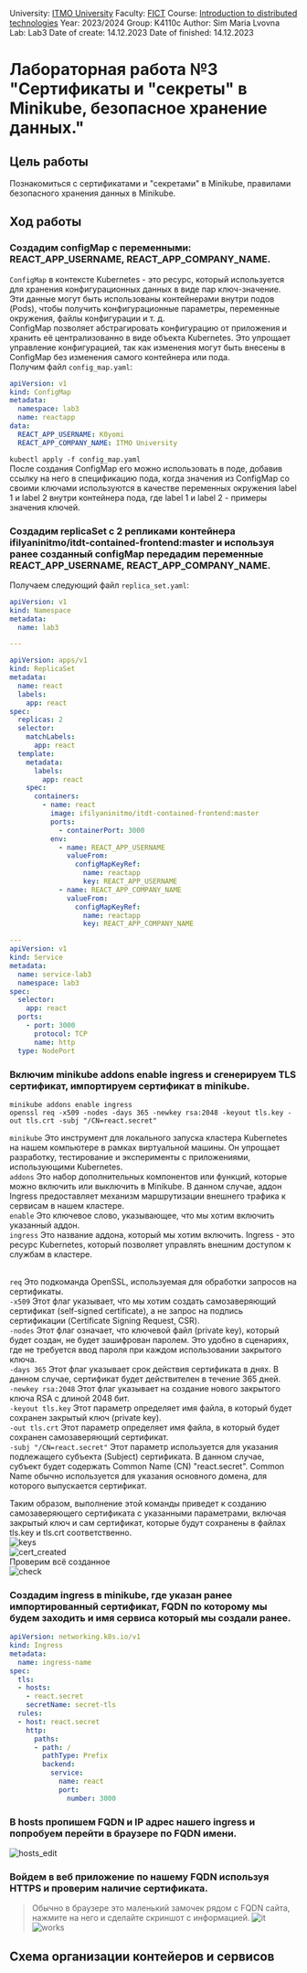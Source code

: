 University: [ITMO University](https://itmo.ru/ru/)
Faculty: [FICT](https://fict.itmo.ru)
Course: [Introduction to distributed technologies](https://github.com/itmo-ict-faculty/introduction-to-distributed-technologies)
Year: 2023/2024
Group: K4110c
Author: Sim Maria Lvovna
Lab: Lab3
Date of create: 14.12.2023
Date of finished: 14.12.2023

# Лабораторная работа №3 "Сертификаты и "секреты" в Minikube, безопасное хранение данных."
## Цель работы
Познакомиться с сертификатами и "секретами" в Minikube, правилами безопасного хранения данных в Minikube.

## Ход работы
### Cоздадим configMap с переменными: REACT_APP_USERNAME, REACT_APP_COMPANY_NAME.
`ConfigMap` в контексте Kubernetes - это ресурс, который используется для хранения конфигурационных данных в виде пар ключ-значение. Эти данные могут быть использованы контейнерами внутри подов (Pods), чтобы получить конфигурационные параметры, переменные окружения, файлы конфигурации и т. д. <br>
ConfigMap позволяет абстрагировать конфигурацию от приложения и хранить её централизованно в виде объекта Kubernetes. Это упрощает управление конфигурацией, так как изменения могут быть внесены в ConfigMap без изменения самого контейнера или пода. <br>
Получим файл `config_map.yaml`: <br>
```yaml
apiVersion: v1
kind: ConfigMap
metadata:
  namespace: lab3
  name: reactapp
data: 
  REACT_APP_USERNAME: K0yomi
  REACT_APP_COMPANY_NAME: ITMO University
```
`kubectl apply -f config_map.yaml` <br>
После создания ConfigMap его можно использовать в поде, добавив ссылку на него в спецификацию пода, когда значения из ConfigMap со своими ключами используются в качестве переменных окружения label 1 и label 2 внутри контейнера пода, где label 1 и label 2 - примеры значения ключей.


### Создадим replicaSet с 2 репликами контейнера ifilyaninitmo/itdt-contained-frontend:master и используя ранее созданный configMap передадим переменные REACT_APP_USERNAME, REACT_APP_COMPANY_NAME.
Получаем следующий файл `replica_set.yaml`: <br>
```yaml
apiVersion: v1
kind: Namespace
metadata:
  name: lab3

---

apiVersion: apps/v1
kind: ReplicaSet
metadata:
  name: react
  labels:
    app: react
spec:
  replicas: 2
  selector:
    matchLabels:
      app: react
  template:
    metadata:
      labels:
        app: react
    spec:
      containers:
        - name: react
          image: ifilyaninitmo/itdt-contained-frontend:master
          ports:
            - containerPort: 3000
          env:
            - name: REACT_APP_USERNAME
              valueFrom:
                configMapKeyRef:
                  name: reactapp
                  key: REACT_APP_USERNAME
            - name: REACT_APP_COMPANY_NAME
              valueFrom:
                configMapKeyRef:
                  name: reactapp
                  key: REACT_APP_COMPANY_NAME

---
apiVersion: v1
kind: Service
metadata:
  name: service-lab3
  namespace: lab3
spec:
  selector:
    app: react
  ports:
    - port: 3000
      protocol: TCP
      name: http
  type: NodePort
```

### Включим minikube addons enable ingress и сгенерируем TLS сертификат, импортируем сертификат в minikube.
```console
minikube addons enable ingress
openssl req -x509 -nodes -days 365 -newkey rsa:2048 -keyout tls.key -out tls.crt -subj "/CN=react.secret"
```
`minikube` Это инструмент для локального запуска кластера Kubernetes на нашем компьютере в рамках виртуальной машины. Он упрощает разработку, тестирование и эксперименты с приложениями, использующими Kubernetes. <br>
`addons` Это набор дополнительных компонентов или функций, которые можно включить или выключить в Minikube. В данном случае, аддон Ingress предоставляет механизм маршрутизации внешнего трафика к сервисам в нашем кластере. <br>
`enable` Это ключевое слово, указывающее, что мы хотим включить указанный аддон. <br>
`ingress` Это название аддона, который мы хотим включить. Ingress - это ресурс Kubernetes, который позволяет управлять внешним доступом к службам в кластере. <br> <br>

`req` Это подкоманда OpenSSL, используемая для обработки запросов на сертификаты. <br>
`-x509` Этот флаг указывает, что мы хотим создать самозаверяющий сертификат (self-signed certificate), а не запрос на подпись сертификации (Certificate Signing Request, CSR).<br>
`-nodes` Этот флаг означает, что ключевой файл (private key), который будет создан, не будет зашифрован паролем. Это удобно в сценариях, где не требуется ввод пароля при каждом использовании закрытого ключа.<br>
`-days 365` Этот флаг указывает срок действия сертификата в днях. В данном случае, сертификат будет действителен в течение 365 дней.<br>
`-newkey rsa:2048` Этот флаг указывает на создание нового закрытого ключа RSA с длиной 2048 бит.<br>
`-keyout tls.key` Этот параметр определяет имя файла, в который будет сохранен закрытый ключ (private key).<br>
`-out tls.crt` Этот параметр определяет имя файла, в который будет сохранен самозаверяющий сертификат.<br>
`-subj "/CN=react.secret"` Этот параметр используется для указания подлежащего субъекта (Subject) сертификата. В данном случае, субъект будет содержать Common Name (CN) "react.secret". Common Name обычно используется для указания основного домена, для которого выпускается сертификат.<br>

Таким образом, выполнение этой команды приведет к созданию самозаверяющего сертификата с указанными параметрами, включая закрытый ключ и сам сертификат, которые будут сохранены в файлах tls.key и tls.crt соответственно.<br>
![keys](img/keys.png) <br>
![cert_created](img/cert_created.png) <br>
Проверим всё созданное<br>
![check](img/check.png)


### Создадим ingress в minikube, где указан ранее импортированный сертификат, FQDN по которому мы будем заходить и имя сервиса который мы создали ранее.
```yaml
apiVersion: networking.k8s.io/v1
kind: Ingress
metadata:
  name: ingress-name
spec:
  tls:
  - hosts:
    - react.secret
    secretName: secret-tls
  rules:
  - host: react.secret
    http:
      paths:
      - path: /
        pathType: Prefix
        backend:
          service:
            name: react
            port:
              number: 3000
```

### В hosts пропишем FQDN и IP адрес нашего ingress и попробуем перейти в браузере по FQDN имени.
![hosts_edit](img/etc_hosts.png) <br>

### Войдем в веб приложение по нашему FQDN используя HTTPS и проверим наличие сертификата.
> Обычно в браузере это маленький замочек рядом с FQDN сайта, нажмите на него и сделайте скриншот с информацией.
![it](img/99999.png) <br>
![works](img/app_works.png) <br>

## Схема организации контейеров и сервисов